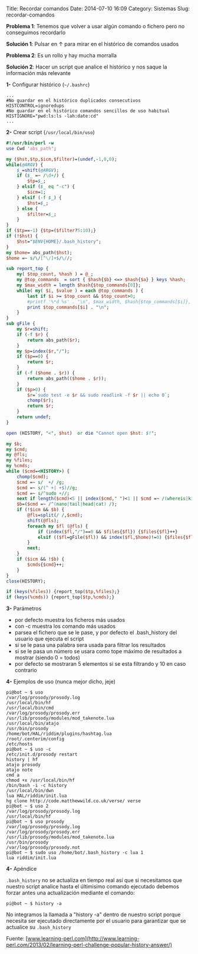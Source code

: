 Title: Recordar comandos
Date: 2014-07-10 16:09
Category: Sistemas
Slug: recordar-comandos


**Problema 1**: Tenemos que volver a usar algún comando o fichero pero
no conseguimos recordarlo

**Solución 1**: Pulsar en <span title=" &amp;#8593; ">↑</span> para
mirar en el histórico de comandos usados

**Problema 2**: Es un rollo y hay mucha morralla

**Solución 2**: Hacer un script que analice el histórico y nos saque la
información más relevante

**1-** Configurar histórico (`~/.bashrc`)

```
...
#No guardar en el histórico duplicados consecutivos
HISTCONTROL=ignoredups
#No guardar en el histórico comandos sencillos de uso habitual
HISTIGNORE="pwd:ls:ls -lah:date:cd"
...
```

**2-** Crear script (`/usr/local/bin/uso`)

```perl
#!/usr/bin/perl -w
use Cwd 'abs_path';

my ($hst,$tp,$icm,$filter)=(undef,-1,0,0);
while(@ARGV) {
    $_=shift(@ARGV);
    if ($_ =~ /\d+/) {
        $tp=$_;
    } elsif ($_ eq "-c") {
        $icm=1;
    } elsif (-f $_) {
        $hst=$_;
    } else {
        $filter=$_;
    }
}
if ($tp==-1) {$tp=($filter?5:10);}
if (!$hst) {
    $hst="$ENV{HOME}/.bash_history";
}
my $home= abs_path($hst);
$home =~ s/\/[^\/]+$/\//;

sub report_top {
    my( $top_count, %hash ) = @_;
    my @top_commands  = sort { $hash{$b} <=> $hash{$a} } keys %hash;
    my $max_width = length $hash{$top_commands[0]};
    while( my( $i, $value ) = each @top_commands ) {
        last if $i >= $top_count && $top_count>0;
        #printf '%*d %s' . "\n", $max_width, $hash{$top_commands[$i]}, $top_commands[$i];
        print $top_commands[$i] . "\n";
    }
}
sub gFile {
    my $r=shift;
    if (-f $r) {
        return abs_path($r);
    } 
    my $p=index($r,"/");
    if ($p==0) {
        return $r;
    }
    if (-f ($home . $r)) {
        return abs_path(($home . $r));
    }
    if ($p>0) {
        $r=`sudo test -e $r && sudo readlink -f $r || echo 0`;
        chomp($r);
        return $r;
    }
    return undef;
}

open (HISTORY, "<", $hst)  or die "Cannot open $hst: $!";

my $b;
my $cmd;
my @fls;
my %files;
my %cmds;
while ($cmd=<HISTORY>) {
    chomp($cmd);
    $cmd =~ s/  +/ /g;
    $cmd =~ s/(^ +| +$)//g;
    $cmd =~ s/^sudo +//;
    next if length($cmd)<5 || index($cmd," ")<1 || $cmd =~ /(whereis|kill|cd|ls|su|uso) / || ($filter && index($cmd,$filter)==-1);
    $b=($cmd =~ /^(nano|tail|head|cat) /);
    if (!$icm && $b) {
        @fls=split(/ /,$cmd);
        shift(@fls);
        foreach my $fl (@fls) {
            if (index($fl,"/")==0 && $files{$fl}) {$files{$fl}++}
            elsif (($fl=gFile($fl)) && index($fl,$home)!=0) {$files{$fl}++;}
        }
        next;
    }
    if ($icm && !$b) {
        $cmds{$cmd}++;
    }
}
close(HISTORY);

if (keys(%files)) {report_top($tp,%files);}
if (keys(%cmds)) {report_top($tp,%cmds);}
```

**3-** Parámetros

-   por defecto muestra los ficheros más usados
-   con -c muestra los comando más usados
-   parsea el fichero que se le pase, y por defecto el .bash\_history
    del usuario que ejecuta el script
-   si se le pasa una palabra sera usada para filtrar los resultados
-   si se le pasa un número se usara como tope máximo de resultados a
    mostrar (siendo 0 = todos)
-   por defecto se mostraran 5 elementos si se esta filtrando y 10 en
    caso contrario

**4-** Ejemplos de uso (nunca mejor dicho, jeje)

```console
pi@bot ~ $ uso
/var/log/prosody/prosody.log
/usr/local/bin/hf
/usr/local/bin/cmd
/var/log/prosody/prosody.err
/usr/lib/prosody/modules/mod_takenote.lua
/usr/local/bin/atajo
/usr/bin/prosody
/home/bot/HAL/riddim/plugins/hashtag.lua
/root/.centerim/config
/etc/hosts
pi@bot ~ $ uso -c
/etc/init.d/prosody restart
history | hf
atajo prosody
atajo note
cmd a
chmod +x /usr/local/bin/hf
/bin/bash -i -c history
/usr/local/bin/dwn
lua HAL/riddim/init.lua
hg clone http://code.matthewwild.co.uk/verse/ verse
pi@bot ~ $ uso 2
/var/log/prosody/prosody.log
/usr/local/bin/hf
pi@bot ~ $ uso prosody
/var/log/prosody/prosody.log
/var/log/prosody/prosody.err
/usr/lib/prosody/modules/mod_takenote.lua
/usr/bin/prosody
/var/log/prosody/prosody.not
pi@bot ~ $ sudo uso /home/bot/.bash_history -c lua 1
lua riddim/init.lua
```

**4-** Apéndice

`.bash_history` no se actualiza en tiempo real así que si necesitamos que
nuestro script analice hasta el últimisimo comando ejecutado debemos
forzar antes una actualización mediante el comando:

```console
pi@bot ~ $ history -a
```

No integramos la llamada a "history -a" dentro de nuestro script porque
necesita ser ejecutado directamente por el usuario para garantizar que
se actualice su `.bash_history`

Fuente:
[www.learning-perl.com](http://www.learning-perl.com/2013/02/learning-perl-challenge-popular-history-answer/)
